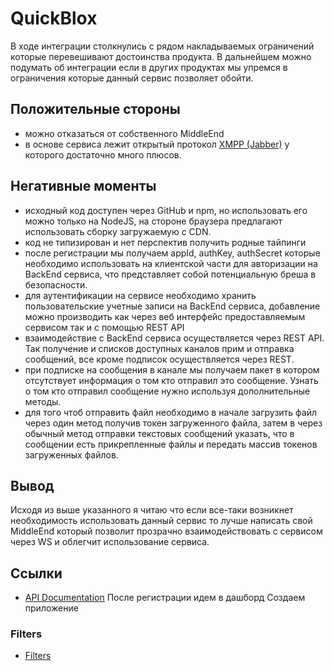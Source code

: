 # QuickBlox

В ходе интеграции столкнулись с рядом накладываемых ограничений которые перевешивают достоинства продукта. В дальнейшем можно подумать об интеграции если в других продуктах мы упремся в ограничения которые данный сервис позволяет обойти.

## Положительные стороны
- можно отказаться от собственного MiddleEnd
- в основе сервиса лежит открытый протокол [XMPP (Jabber)](http://jabberworld.info/%D0%9A%D1%80%D0%B0%D1%82%D0%BA%D0%BE%D0%B5_%D0%B2%D0%B2%D0%B5%D0%B4%D0%B5%D0%BD%D0%B8%D0%B5_%D0%B2_Jabber) у которого достаточно много плюсов.

## Негативные моменты
- исходный код доступен через GitHub и npm, но использовать его можно только на NodeJS, на стороне браузера предлагают использовать сборку загружаемую с CDN.
- код не типизирован и нет перспектив получить родные тайпинги
- после регистрации мы получаем appId, authKey, authSecret которые необходимо использовать на клиентской части для авторизации на BackEnd сервиса, что представляет собой потенциальную бреша в безопасности.
- для аутентификации на сервисе необходимо хранить пользовательские учетные записи на BackEnd сервиса, добавление можно производить как через веб интерфейс предоставляемым сервисом так и с помощью REST API
- взаимодействие с BackEnd сервиса осуществляется через REST API. Так получение и списков доступных каналов прим и отправка сообщений, все кроме подписок осуществляется через REST.
- при подписке на сообщения в канале мы получаем пакет в котором отсутствует информация о том кто отправил это сообщение. Узнать о том кто отправил сообщение нужно используя дополнительные методы.
- для того чтоб отправить файл необходимо в начале загрузить файл через один метод получив токен загруженного файла, затем в через обычный метод отправки текстовых сообщений указать, что в сообщении есть прикрепленные файлы и передать массив токенов загруженных файлов.

## Вывод
Исходя из выше указанного я читаю что если все-таки возникнет необходимость использовать данный сервис то лучше написать свой MiddleEnd который позволит прозрачно взаимодействовать с сервисом через WS и облегчит использование сервиса.

## Ссылки
- [API Documentation](https://quickblox.com/developers/QuickBlox_Developers)
После регистрации идем в дашборд
Создаем приложение

### Filters
- [Filters](https://quickblox.com/developers/Web_XMPP_Chat_Sample#Filters)
